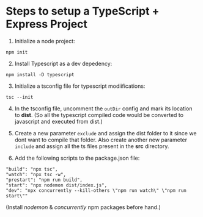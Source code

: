 # Steps to setup a TypeScript + Express Project

1. Initialize a node project:
```
npm init
```

2. Install Typescript as a dev depedency:
```
npm install -D typescript
```

3. Initialize a tsconfig file for typescript modiifications:
```
tsc --init
```

4. In the tsconfig file, uncomment the ```outDir``` config and mark its location to **dist**. (So all the typescript compiled code would be converted to javascript and executed from dist.)

5. Create a new parameter ```exclude``` and assign the dist folder to it since we dont want to compile that folder. Also create another new parameter ```include``` and assign all the ts files present in the **src** directory.

6. Add the following scripts to the package.json file:
```
"build": "npx tsc",
"watch": "npx tsc -w",
"prestart": "npm run build",
"start": "npx nodemon dist/index.js",
"dev": "npx concurrently --kill-others \"npm run watch\" \"npm run start\""
```
(Install *nodemon* & *concurrently* npm packages before hand.)